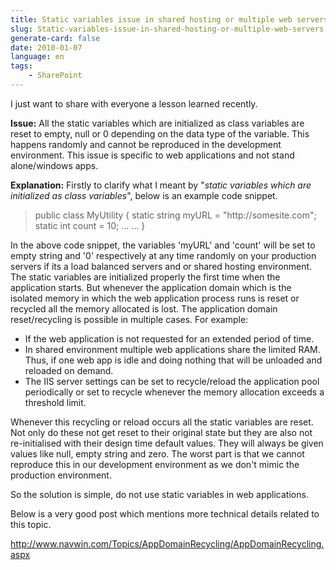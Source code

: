 ```yaml
---
title: Static variables issue in shared hosting or multiple web servers
slug: Static-variables-issue-in-shared-hosting-or-multiple-web-servers
generate-card: false
date: 2010-01-07
language: en
tags:
    - SharePoint
---
```



I just want to share with everyone a lesson learned recently.



**Issue:** All the static variables which are initialized as class variables are reset to empty, null or 0 depending on the data type of the variable. This happens randomly and cannot be reproduced in the development environment. This issue is specific to web applications and not stand alone/windows apps.



**Explanation:** Firstly to clarify what I meant by "_static variables which are initialized as class variables_", below is an example code snippet.

> public class MyUtility { static string myURL = "http&#x3A;//somesite.com"; static int count = 10; ... ... }

In the above code snippet, the variables 'myURL' and 'count' will be set to empty string and '0' respectively at any time randomly on your production servers if its a load balanced servers and or shared hosting environment. The static variables are initialized properly the first time when the application starts. But whenever the application domain which is the isolated memory in which the web application process runs is reset or recycled all the memory allocated is lost. The application domain reset/recycling is possible in multiple cases. For example:

- If the web application is not requested for an extended period of time.
- In shared environment multiple web applications share the limited RAM. Thus, if one web app is idle and doing nothing that will be unloaded and reloaded on demand.
- The IIS server settings can be set to recycle/reload the application pool periodically or set to recycle whenever the memory allocation exceeds a threshold limit.

Whenever this recycling or reload occurs all the static variables are reset. Not only do these not get reset to their original state but they are also not re-initialised with their design time default values. They will always be given values like null, empty string and zero. The worst part is that we cannot reproduce this in our development environment as we don't mimic the production environment.



So the solution is simple, do not use static variables in web applications.



Below is a very good post which mentions more technical details related to this topic.



<http://www.navwin.com/Topics/AppDomainRecycling/AppDomainRecycling.aspx>